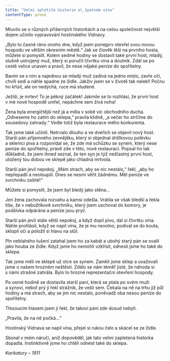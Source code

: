 ```yaml
---
title: "Velmi spletitá historie o\_špatném vínu"
contentType: prose
---
```


  

Mluvilo se o různých příšerných historkách a na celou společnost největší dojem učinilo vypravování hostinského Vidnavy.

„Bylo to časné ráno onoho dne, když jsem ponejprv otevřel svou novou hospodu ve větším okresním městě.“ Jak se člověk těší na prvního hosta, můžete si pomyslit. Kolem sedmé hodiny se dostavil také první host, mladý, slušně ustrojený muž, který si poručil čtvrtku vína a doutník. Zdál se po cestě velice unaven a pravil, že nese nějaké peníze do spořitelny.

Bavím se s ním a najednou se mladý muž zadívá na jedno místo, zavře oči, chvíli sedí a náhle spadne ze židle. Jakživ jsem se v životě tak nelekl! Počnu ho křísit, ale on nedýchá, ruce má studené.

Ježíši, je mrtev! To je pěkný začátek! Jakmile se to rozhlásí, že první host v mé nové hospodě umřel, nepáchne sem živá noha!

Žena byla energičtější než já a měla v sobě víc obchodního ducha. „Odneseme ho zatím do sklepa,“ pravila klidně, „a večer ho strčíme do sousedovy zahrady.“ Vedle totiž byla restaurace mého konkurenta.

Tak jsme také učinili. Netrvalo dlouho a ve dveřích se objevil nový host. Starší pán příjemného zevnějšku, který si objednal dršťkovou polévku a sklenici piva a rozpovídal se, že zde má schůzku se synem, který nese peníze do spořitelny, právě zde v této, nové restauraci. Popsal ho tak důkladně, že jsem ihned seznal, že ten syn je týž nešťastný první host, uložený tou dobou ve sklepě jako chladná mrtvola.

Starší pán jevil nepokoj. „Mám strach, aby se nic nestalo,“ řekl, „aby ho nepřepadli a neoloupili. Dnes se nesmí věřit žádnému. Měl peníze ve svrchníku zašité!“

Můžete si pomyslit, že jsem byl bledý jako stěna…

Jen žena zachovala rozvahu a kamsi odešla. Vrátila se však bledší a řekla tiše, že v nebožtíkově svrchníku, který jsem uschoval do komory, je podšívka odpárána a peníze jsou pryč.

Starší pán jevil stále větší nepokoj, a když dopil pivo, dal si čtvrtku vína. Náhle prohlásil, když se napil vína, že je mu nevolno, podíval se do kouta, sklopil oči a položil si hlavu na stůl.

Pln neblahého tušení zatahal jsem ho za kabát a ubohý starý pán se svalil jako houba ze židle. Když jsme ho nemohli vzkřísit, odnesli jsme ho také do sklepa.

Tak jsme měli ve sklepě už otce se synem. Zamkli jsme sklep a uvažovali jsme o našem hrozném neštěstí. Zdálo se nám téměř jisté, že náhoda si s námi strašné zahrála. Bylo to hrozné reprezentační otevření hospody.

Po osmé hodině se dostavila starší paní, která se ptala po svém muži a synovi, neboť prý jí řekl strážník, že vešli sem. Čekala na ně na trhu již půl hodiny a má strach, aby se jim nic nestalo, poněvadž oba nesou peníze do spořitelny.

Třesoucím hlasem jsem jí řekl, že takoví páni zde dosud nebyli.

„Pravila, že na ně počká…“

Hostinský Vidnava se napil vína, přejel si rukou čelo a skácel se ze židle.

Skonal v mém náručí, aniž dopověděl, jak tato velmi zapletená historka dopadla. Instinktivně jsme ho chtěli odnést také do sklepa.

_Karikatury – 1911_
